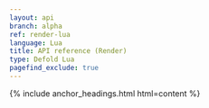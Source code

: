 ```yaml
---
layout: api
branch: alpha
ref: render-lua
language: Lua
title: API reference (Render)
type: Defold Lua
pagefind_exclude: true
---
```

{% include anchor_headings.html html=content %}
